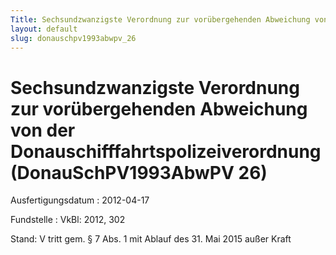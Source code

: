 ```yaml
---
Title: Sechsundzwanzigste Verordnung zur vorübergehenden Abweichung von der Donauschifffahrtspolizeiverordnung
layout: default
slug: donauschpv1993abwpv_26
---
```


# Sechsundzwanzigste Verordnung zur vorübergehenden Abweichung von der Donauschifffahrtspolizeiverordnung (DonauSchPV1993AbwPV 26)

Ausfertigungsdatum
:   2012-04-17

Fundstelle
:   VkBl: 2012, 302

Stand: V tritt gem. § 7 Abs. 1 mit Ablauf des 31. Mai 2015 außer Kraft
